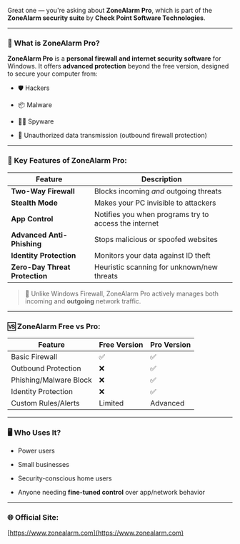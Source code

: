 Great one — you're asking about **ZoneAlarm Pro**, which is part of the **ZoneAlarm security suite** by **Check Point Software Technologies**.

---

### 🔐 What is **ZoneAlarm Pro**?

**ZoneAlarm Pro** is a **personal firewall and internet security software** for Windows. It offers **advanced protection** beyond the free version, designed to secure your computer from:

- 🛡️ Hackers
    
- 📦 Malware
    
- 🕵️‍♂️ Spyware
    
- 📡 Unauthorized data transmission (outbound firewall protection)
    

---

### 🧰 Key Features of ZoneAlarm Pro:

|Feature|Description|
|---|---|
|**Two-Way Firewall**|Blocks incoming _and_ outgoing threats|
|**Stealth Mode**|Makes your PC invisible to attackers|
|**App Control**|Notifies you when programs try to access the internet|
|**Advanced Anti-Phishing**|Stops malicious or spoofed websites|
|**Identity Protection**|Monitors your data against ID theft|
|**Zero-Day Threat Protection**|Heuristic scanning for unknown/new threats|

> 🔐 Unlike Windows Firewall, ZoneAlarm Pro actively manages both incoming and **outgoing** network traffic.

---

### 🆚 ZoneAlarm Free vs Pro:

|Feature|Free Version|Pro Version|
|---|---|---|
|Basic Firewall|✅|✅|
|Outbound Protection|❌|✅|
|Phishing/Malware Block|❌|✅|
|Identity Protection|❌|✅|
|Custom Rules/Alerts|Limited|Advanced|

---

### 🖥️ Who Uses It?

- Power users
    
- Small businesses
    
- Security-conscious home users
    
- Anyone needing **fine-tuned control** over app/network behavior
    

---

### 🌐 Official Site:

[https://www.zonealarm.com](https://www.zonealarm.com)